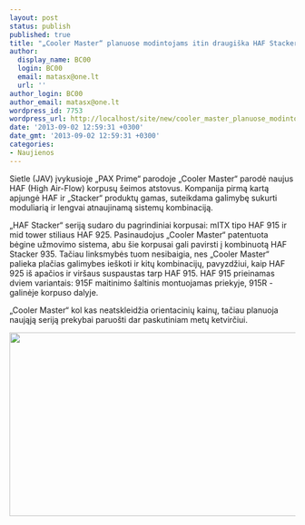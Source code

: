 ```yaml
---
layout: post
status: publish
published: true
title: "„Cooler Master“ planuose modintojams itin draugiška HAF Stacker korpusų šeima"
author:
  display_name: BC00
  login: BC00
  email: matasx@one.lt
  url: ''
author_login: BC00
author_email: matasx@one.lt
wordpress_id: 7753
wordpress_url: http://localhost/site/new/cooler_master_planuose_modintojams_itin_draugiska_haf_stacker_korpusu_seima/
date: '2013-09-02 12:59:31 +0300'
date_gmt: '2013-09-02 12:59:31 +0300'
categories:
- Naujienos
---
```

<p>
	Sietle (JAV) įvykusioje &bdquo;PAX Prime&ldquo; parodoje &bdquo;Cooler Master&ldquo; parodė naujus HAF (High Air-Flow) korpusų &scaron;eimos atstovus. Kompanija pirmą kartą apjungė HAF ir &bdquo;Stacker&ldquo; produktų gamas, suteikdama galimybę sukurti moduliarią ir lengvai atnaujinamą sistemų kombinaciją.</p>
<p>
	&bdquo;HAF Stacker&ldquo; seriją sudaro du pagrindiniai korpusai: mITX tipo HAF 915 ir mid tower stiliaus HAF 925. Pasinaudojus &bdquo;Cooler Master&ldquo; patentuota bėgine užmovimo sistema, abu &scaron;ie korpusai gali pavirsti į kombinuotą HAF Stacker 935. Tačiau linksmybės tuom nesibaigia, nes &bdquo;Cooler Master&ldquo; palieka plačias galimybes ie&scaron;koti ir kitų kombinacijų, pavyzdžiui, kaip HAF 925 i&scaron; apačios ir vir&scaron;aus suspaustas tarp HAF 915. HAF 915 prieinamas dviem variantais: 915F maitinimo &scaron;altinis montuojamas priekyje, 915R - galinėje korpuso dalyje.</p>
<p>
	&bdquo;Cooler Master&ldquo; kol kas neatskleidžia orientacinių kainų, tačiau planuoja naująją seriją prekybai paruo&scaron;ti dar paskutiniam metų ketvirčiui.</p>
<p>
	<img alt="" src="http://technews.lt/userfiles/Cooler_Master_HAF_Stacker_01.jpg" style="width: 520px; height: 324px;" /></p>
